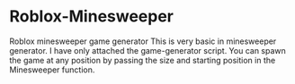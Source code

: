 # Roblox-Minesweeper
Roblox minesweeper game generator
This is very basic in minesweeper generator. I have only attached the game-generator script. You can spawn the game at any position by passing the size and starting position in the Minesweeper function.
